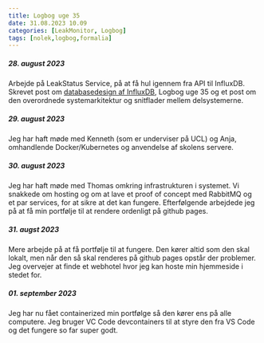 ```yaml
---
title: Logbog uge 35
date: 31.08.2023 10.09
categories: [LeakMonitor, Logbog]
tags: [nolek,logbog,formalia]
---
```


##### 28. august 2023
Arbejde på LeakStatus Service, på at få hul igennem fra API til InfluxDB. Skrevet post om 
[databasedesign af InfluxDB](https://olavlinddam.github.io/posts/InfluxDB-design-for-leakstatus-service/), Logbog uge 35
og et post om den overordnede systemarkitektur og snitflader mellem delsystemerne. 


##### 29. august 2023

Jeg har haft møde med Kenneth (som er underviser på UCL) og Anja, omhandlende Docker/Kubernetes og anvendelse af skolens
servere.

##### 30. august 2023

Jeg har haft møde med Thomas omkring infrastrukturen i systemet. Vi snakkede om hosting og om at lave et proof of concept med RabbitMQ og et par services, for at sikre at det kan fungere. 
Efterfølgende arbejdede jeg på at få min portfølje til at rendere ordenligt på github pages.


##### 31. augst 2023

Mere arbejde på at få portfølje til at fungere. Den kører altid som den skal lokalt, men når den så skal renderes på github pages opstår der problemer. Jeg overvejer at finde et webhotel hvor jeg kan hoste min hjemmeside i stedet for. 

##### 01. september 2023

Jeg har nu fået containerized min portfølge så den kører ens på alle computere. Jeg bruger VC Code devcontainers til at styre den fra VS Code og det fungere so far super godt. 
